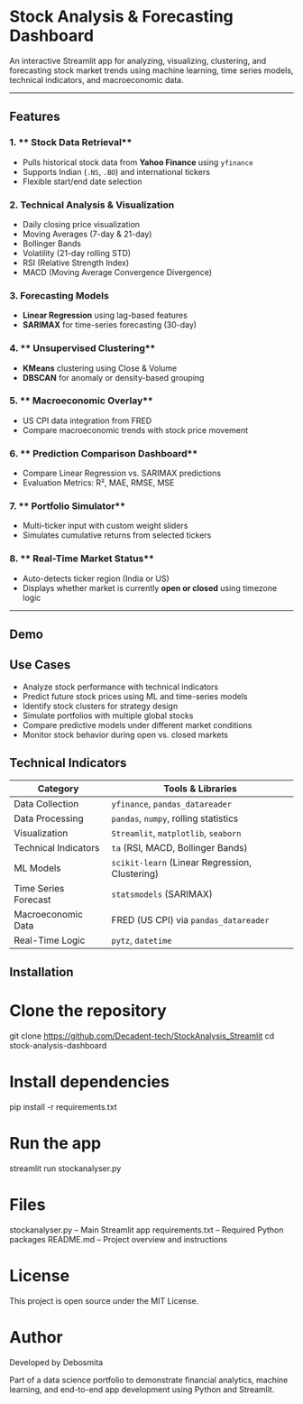#  Stock Analysis & Forecasting Dashboard

An interactive Streamlit app for analyzing, visualizing, clustering, and forecasting stock market trends using machine learning, time series models, technical indicators, and macroeconomic data.

---

##  Features

### 1. ** Stock Data Retrieval**
- Pulls historical stock data from **Yahoo Finance** using `yfinance`
- Supports Indian (`.NS`, `.BO`) and international tickers
- Flexible start/end date selection

### 2. **Technical Analysis & Visualization**
- Daily closing price visualization
- Moving Averages (7-day & 21-day)
- Bollinger Bands
- Volatility (21-day rolling STD)
- RSI (Relative Strength Index)
- MACD (Moving Average Convergence Divergence)

### 3. **Forecasting Models**
- **Linear Regression** using lag-based features
- **SARIMAX** for time-series forecasting (30-day)

### 4. ** Unsupervised Clustering**
- **KMeans** clustering using Close & Volume
- **DBSCAN** for anomaly or density-based grouping

### 5. ** Macroeconomic Overlay**
- US CPI data integration from FRED
- Compare macroeconomic trends with stock price movement

### 6. ** Prediction Comparison Dashboard**
- Compare Linear Regression vs. SARIMAX predictions
- Evaluation Metrics: R², MAE, RMSE, MSE

### 7. ** Portfolio Simulator**
- Multi-ticker input with custom weight sliders
- Simulates cumulative returns from selected tickers

### 8. ** Real-Time Market Status**
- Auto-detects ticker region (India or US)
- Displays whether market is currently **open or closed** using timezone logic

---

## Demo



##  Use Cases
- Analyze stock performance with technical indicators
- Predict future stock prices using ML and time-series models
- Identify stock clusters for strategy design
- Simulate portfolios with multiple global stocks
- Compare predictive models under different market conditions
- Monitor stock behavior during open vs. closed markets

## Technical Indicators 

| Category             | Tools & Libraries                              |
| -------------------- | ---------------------------------------------- |
| Data Collection      | `yfinance`, `pandas_datareader`                |
| Data Processing      | `pandas`, `numpy`, rolling statistics          |
| Visualization        | `Streamlit`, `matplotlib`, `seaborn`           |
| Technical Indicators | `ta` (RSI, MACD, Bollinger Bands)              |
| ML Models            | `scikit-learn` (Linear Regression, Clustering) |
| Time Series Forecast | `statsmodels` (SARIMAX)                        |
| Macroeconomic Data   | FRED (US CPI) via `pandas_datareader`          |
| Real-Time Logic      | `pytz`, `datetime`                             |


## Installation 

# Clone the repository
git clone https://github.com/Decadent-tech/StockAnalysis_Streamlit
cd stock-analysis-dashboard

# Install dependencies
pip install -r requirements.txt

# Run the app
streamlit run stockanalyser.py

# Files
stockanalyser.py – Main Streamlit app
requirements.txt – Required Python packages
README.md – Project overview and instructions

# License
This project is open source under the MIT License.

# Author
Developed by Debosmita

Part of a data science portfolio to demonstrate financial analytics, machine learning, and end-to-end app development using Python and Streamlit.
